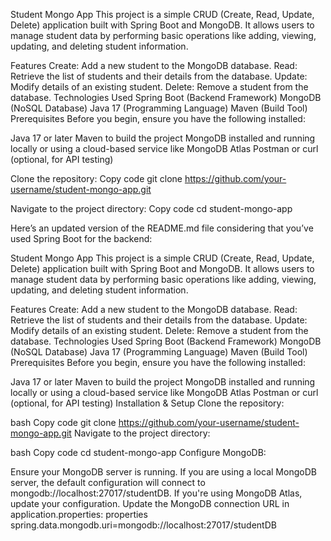 Student Mongo App
This project is a simple CRUD (Create, Read, Update, Delete) application built with Spring Boot and MongoDB. 
It allows users to manage student data by performing basic operations like adding, viewing, updating, and deleting student information.

Features
Create: Add a new student to the MongoDB database.
Read: Retrieve the list of students and their details from the database.
Update: Modify details of an existing student.
Delete: Remove a student from the database.
Technologies Used
Spring Boot (Backend Framework)
MongoDB (NoSQL Database)
Java 17 (Programming Language)
Maven (Build Tool)
Prerequisites
Before you begin, ensure you have the following installed:

Java 17 or later
Maven to build the project
MongoDB installed and running locally or using a cloud-based service like MongoDB Atlas
Postman or curl (optional, for API testing)

Clone the repository:
Copy code
git clone https://github.com/your-username/student-mongo-app.git

Navigate to the project directory:
Copy code
cd student-mongo-app


Here’s an updated version of the README.md file considering that you’ve used Spring Boot for the backend:

Student Mongo App
This project is a simple CRUD (Create, Read, Update, Delete) application built with Spring Boot and MongoDB. It allows users to manage student data by performing basic operations like adding, viewing, updating, and deleting student information.

Features
Create: Add a new student to the MongoDB database.
Read: Retrieve the list of students and their details from the database.
Update: Modify details of an existing student.
Delete: Remove a student from the database.
Technologies Used
Spring Boot (Backend Framework)
MongoDB (NoSQL Database)
Java 17 (Programming Language)
Maven (Build Tool)
Prerequisites
Before you begin, ensure you have the following installed:

Java 17 or later
Maven to build the project
MongoDB installed and running locally or using a cloud-based service like MongoDB Atlas
Postman or curl (optional, for API testing)
Installation & Setup
Clone the repository:

bash
Copy code
git clone https://github.com/your-username/student-mongo-app.git
Navigate to the project directory:

bash
Copy code
cd student-mongo-app
Configure MongoDB:

Ensure your MongoDB server is running.
If you are using a local MongoDB server, the default configuration will connect to mongodb://localhost:27017/studentDB. If you're using MongoDB Atlas, update your configuration.
Update the MongoDB connection URL in application.properties:
properties
spring.data.mongodb.uri=mongodb://localhost:27017/studentDB

